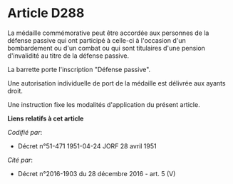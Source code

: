 # Article D288

La médaille commémorative peut être accordée aux personnes de la défense passive qui ont participé à celle-ci à l'occasion
d'un bombardement ou d'un combat ou qui sont titulaires d'une pension d'invalidité au titre de la défense passive.

La barrette porte l'inscription "Défense passive".

Une autorisation individuelle de port de la médaille est délivrée aux ayants droit.

Une instruction fixe les modalités d'application du présent article.

**Liens relatifs à cet article**

_Codifié par_:

  - Décret n°51-471 1951-04-24 JORF 28 avril 1951

_Cité par_:

  - Décret n°2016-1903 du 28 décembre 2016 - art. 5 (V)
